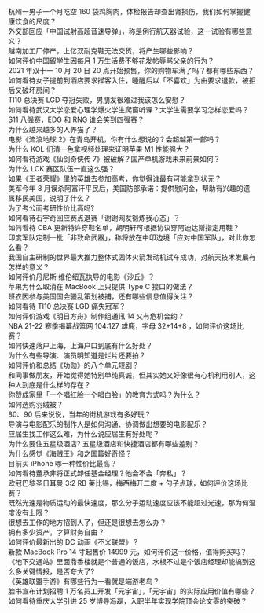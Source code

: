 杭州一男子一个月吃空 160 袋鸡胸肉，体检报告却查出肾损伤，我们如何掌握健康饮食的尺度？  
外交部回应「中国试射高超音速导弹」，称是例行航天器试验，这一试验有哪些意义？  
越南加工厂停产，上亿双耐克鞋无法交货，将产生哪些影响？  
如何评价中国留学生因每月 1 万生活费不够花发帖辱骂父亲的行为？  
2021 年双十一 10 月 20 日 20 点开始预售，你的购物车满了吗？都有哪些东西？  
如何看待女子提前到酒店要求撵客入住，睡醒后以「不喜欢」为由要求退款，被拒后又破坏房间？  
TI10 总决赛 LGD 夺冠失败，男朋友很难过我该怎么安慰？  
如何看待武汉大学恋爱心理学爆火学生爬窗听课？大学生需要学习怎样恋爱吗？  
S11 八强赛，EDG 和 RNG 谁会笑到四强赛？  
为什么越来越多的人养猫了？  
电影《流浪地球 2》在青岛开机，你有什么想说的？会超越第一部吗？  
为什么 KOL 们清一色拿视频处理来证明苹果 M1 性能强大？  
如何看待游戏《仙剑奇侠传 7》被破解？国产单机游戏未来前景如何？  
为什么 LCK 赛区队伍一直这么强？  
如果《王者荣耀》里的英雄去参加高考，你觉得谁最有可能拿到状元？  
美军今年 8 月误杀阿富汗平民后，美国防部承诺：提供慰问金，帮助有兴趣的遗属移民美国，说明了什么？  
为了考公而考研性价比高吗?  
如何看待石宇奇回应赛点退赛「谢谢网友锻炼我心态」？  
如何看待 CBA 更新特许穿鞋名单，胡明轩可根据协议穿阿迪达斯指定用鞋？  
印度军队定制一批「非致命武器」，称将放在中印边境「应对中国军队」，对此你怎么看？  
我国自主研制的世界最大推力整体式固体火箭发动机试车成功，对航天技术发展有怎样的意义？  
如何评价丹尼斯·维伦纽瓦执导的电影《沙丘》？  
苹果为什么取消在 MacBook 上只提供 Type C 接口的做法？  
班农因参与美国国会骚乱策划被捕，还有哪些信息值得关注？  
如何看待 TI10 总决赛 LGD 痛失冠军？  
如何评价游戏《明日方舟》制作组通讯 14 又有危机合约？  
NBA 21-22 赛季揭幕战篮网 104:127 雄鹿，字母 32+14+8 ，如何评价这场比赛？  
如何快速落户上海，上海户口到底有什么好处？  
为什么有些导演、演员明知道是烂片还要拍？  
如何评价和总结《功勋》的八个单元短剧？  
和同事做朋友，开始觉得她特别单纯真诚，但其实她又好像很有心机利用别人，这种人到底是什么样的存在？  
你赞成家里「一个唱红脸一个唱白脸」的教育方式吗？为什么？  
如何选购羽绒被？  
80、90 后来说说，当年的街机游戏有多好玩？  
导演与电影配乐的制作人是如何沟通、协调做出想要的电影配乐？  
应届生找工作这么难，为什么说应届生有好处呢？  
为什么要住五星级酒店? 五星级酒店和快捷酒店都有哪些差别？  
为什么感觉《海贼王》和之国篇好奇怪？  
目前买 iPhone 哪一种性价比最高？  
如何看待董承非将正式卸任基金经理？他会不会「奔私」？  
欧冠巴黎圣日耳曼 3:2 RB 莱比锡，梅西梅开二度 + 勺子点球，如何评价这场比赛？  
既然光速是物质运动的最快速度，那么分子运动速度应该不能超过光速，那为何温度没有上限？  
很想去工作的地方招到人了，但还是很想去怎么办？  
拥有多少资产，才算财务自由？  
如何评价最新出的 DC 动画《不义联盟》？  
新款 MacBook Pro 14 寸起售价 14999 元，如何评价这一价格，值得购买吗？  
《地下交通站》里面鼎香楼就是个普通的饭店，水根不过是个饭店经理却能搞到这么多关键情报，是否夸大了?  
《英雄联盟手游》有哪些行为一看就是端游老鸟？  
脸书宣布计划招聘 1 万名员工开发「元宇宙」，「元宇宙」的实际应用价值有哪些？  
如何看待重庆大学引进 25 岁博导冯磊，入职半年实现学院顶会论文零的突破？  
